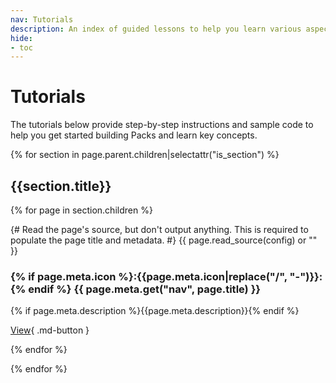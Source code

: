 ```yaml
---
nav: Tutorials
description: An index of guided lessons to help you learn various aspects of the SDK.
hide:
- toc
---
```


# Tutorials

The tutorials below provide step-by-step instructions and sample code to help you get started building Packs and learn key concepts.

{% for section in page.parent.children|selectattr("is_section") %}

## {{section.title}}

<section class="box-row" markdown>

{% for page in section.children %}

<div class="box-item" markdown>
{# Read the page's source, but don't output anything. This is required to populate the page title and metadata. #}
{{ page.read_source(config) or "" }}

### {% if page.meta.icon %}:{{page.meta.icon|replace("/", "-")}}:{% endif %} {{ page.meta.get("nav", page.title) }}

{% if page.meta.description %}{{page.meta.description}}{% endif %}

[View]({{fix_url(page.url)}}){ .md-button }
</div>

{% endfor %}

</section>

{% endfor %}
